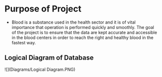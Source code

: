 # Purpose of Project
- Blood is a substance used in the health sector and it is of vital importance that operation is performed quickly and smoothly. The goal of the project is to ensure that the data are kept accurate and accessible in the blood centers in order to reach the right and healthy blood in the fastest way.

## Logical Diagram of Database
![](Diagrams/Logical Diagram.PNG)